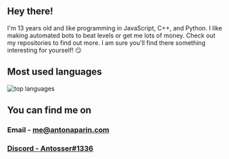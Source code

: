 ## Hey there!
I'm 13 years old and like programming in JavaScript, C++, and Python. I like making automated bots to beat levels or get me lots of money. Check out my repositories to find out more. I am sure you'll find there something interesting for yourself! :smirk:

<!--
## Stats
<img alt="stats" src="https://github-readme-stats.vercel.app/api?username=Antosser&show_icons=true&count_private=true&theme=radical">
-->

## Most used languages
<img alt="top languages" src="https://github-readme-stats.vercel.app/api/top-langs/?username=Antosser&theme=radical&exclude_repo=website&hide=Batchfile,CSS">

## You can find me on
### Email - me@antonaparin.com
### <a href="https://discord.com/users/598883942342328322">Discord - Antosser#1336</a>
